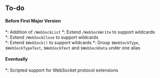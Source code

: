 To-do
-------

#### Before First Major Version  
*: Addition of `/WebSockList`
*: Extend `/WebSockWrite` to support wildcards  
*: Extend `/WebSockClose` to support wildcards  
*: Extend `$WebSock()` to support wildcards
*: Group `$WebSockType`, `$WebSockTypeText`, `$WebSockText` and `$WebSockData` under one alias

#### Eventually
*: Scripted support for WebSocket protocol extensions

